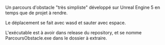 Un parcours d'obstacle "très simpliste" développé
sur Unreal Engine 5 en temps que de projet à rendre.

Le déplacement se fait avec wasd
et sauter avec espace.

L'exécutable est à avoir dans release du repository,
et se nomme ParcoursObstacle.exe dans le dossier à extraire.
